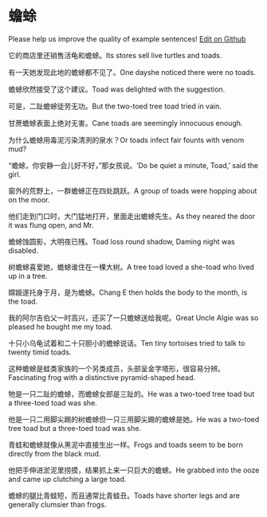 # 蟾蜍

Please help us improve the quality of example sentences! [Edit on Github](https://github.com/jiyushe/jiyu-example-sentence-source/blob/main/chinese/chanchu.md)

<p><span class="chinese">它的商店里还销售活龟和蟾蜍。</span><span class="english">Its stores sell live turtles and toads.</span></p>

<p><span class="chinese">有一天她发现此地的蟾蜍都不见了。</span><span class="english">One dayshe noticed there were no toads.</span></p>

<p><span class="chinese">蟾蜍欣然接受了这个建议。</span><span class="english">Toad was delighted with the suggestion.</span></p>

<p><span class="chinese">可是，二趾蟾蜍徒劳无功。</span><span class="english">But the two-toed tree toad tried in vain.</span></p>

<p><span class="chinese">甘蔗蟾蜍表面上绝对无害。</span><span class="english">Cane toads are seemingly innocuous enough.</span></p>

<p><span class="chinese">为什么蟾蜍用毒泥污染清洌的泉水？</span><span class="english">Or toads infect fair founts with venom mud?</span></p>

<p><span class="chinese">“蟾蜍，你安静一会儿好不好，”那女孩说。</span><span class="english">‘Do be quiet a minute, Toad,’ said the girl.</span></p>

<p><span class="chinese">窗外的荒野上，一群蟾蜍正在四处跳跃。</span><span class="english">A group of toads were hopping about on the moor.</span></p>

<p><span class="chinese">他们走到门口时，大门猛地打开，里面走出蟾蜍先生。</span><span class="english">As they neared the door it was flung open, and Mr.</span></p>

<p><span class="chinese">蟾蜍蚀圆影，大明夜已残。</span><span class="english">Toad loss round shadow, Daming night was disabled.</span></p>

<p><span class="chinese">树蟾蜍喜爱她，蟾蜍谁住在一棵大树。</span><span class="english">A tree toad loved a she-toad who lived up in a tree.</span></p>

<p><span class="chinese">嫦娥遂托身于月，是为蟾蜍。</span><span class="english">Chang E then holds the body to the month, is the toad.</span></p>

<p><span class="chinese">我的阿尔吉伯父一时高兴，还买了一只蟾蜍送给我呢。</span><span class="english">Great Uncle Algie was so pleased he bought me my toad.</span></p>

<p><span class="chinese">十只小乌龟试着和二十只胆小的蟾蜍说话。</span><span class="english">Ten tiny tortoises tried to talk to twenty timid toads.</span></p>

<p><span class="chinese">这种蟾蜍是蛙类家族的一个另类成员，头部呈金字塔形，很容易分辨。</span><span class="english">Fascinating frog with a distinctive pyramid-shaped head.</span></p>

<p><span class="chinese">牠是一只二趾的蟾蜍，而蟾蜍女郎是三趾的。</span><span class="english">He was a two-toed tree toad but a three-toed toad was she.</span></p>

<p><span class="chinese">他是一只二用脚尖踢的树蟾蜍但一只三用脚尖踢的蟾蜍是她。</span><span class="english">He was a two-toed tree toad but a three-toed toad was she.</span></p>

<p><span class="chinese">青蛙和蟾蜍就像从黑泥中直接生出一样。</span><span class="english">Frogs and toads seem to be born directly from the black mud.</span></p>

<p><span class="chinese">他把手伸进淤泥里捞摸，结果抓上来一只巨大的蟾蜍。</span><span class="english">He grabbed into the ooze and came up clutching a large toad.</span></p>

<p><span class="chinese">蟾蜍的腿比青蛙短，而且通常比青蛙丑。</span><span class="english">Toads have shorter legs and are generally clumsier than frogs.</span></p>

